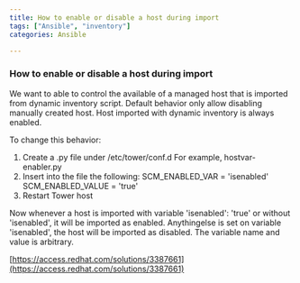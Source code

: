 ```yaml
---
title: How to enable or disable a host during import
tags: ["Ansible", "inventory"]
categories: Ansible

---
```

### How to enable or disable a host during import

We want to able to control the available of a managed host that is imported from dynamic inventory script.  Default behavior only allow disabling manually created host.  Host imported with dynamic inventory is always enabled.

To change this behavior:
1. Create a .py file under /etc/tower/conf.d  For example, hostvar-enabler.py
2. Insert into the file the following:
      SCM_ENABLED_VAR = 'isenabled'
      SCM_ENABLED_VALUE = 'true'
3. Restart Tower host

Now whenever a host is imported with variable 'isenabled': 'true' or without 'isenabled', it will be imported as enabled.  Anythingelse is set on variable 'isenabled', the host will be imported as disabled.  The variable name and value is arbitrary.

[https://access.redhat.com/solutions/3387661](https://access.redhat.com/solutions/3387661)